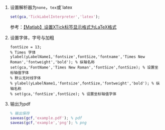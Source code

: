 1. 设置解析器为`none`，`tex`或`latex

   ```matlab
   set(gca,'TickLabelInterpreter','latex');
   ```

   参考：[【Matlab】设置XTick标签显示格式为LaTeX格式](https://blog.csdn.net/zyxhangiian123456789/article/details/87818320)

2. 设置字体，字号与加粗

   ```
   fontSize = 13;
   % Times 字体
   ylabel(yLabelName1,'fontsize',fontSize,'fontname','Times New Roman','fontweight','bold'); % 纵轴名称
   set(gca,'FontName','Times New Roman','fontSize',fontSize); % 设置坐标轴值字体
   % 默认无衬线字体
   % ylabel(yLabelName1,'fontsize',fontSize,'fontweight','bold'); % 纵轴名称
   % set(gca,'fontSize',fontSize); % 设置坐标轴值字体
   ```

3. 输出为pdf

   ```matlab
   % 输出保存
   saveas(gcf,'example.pdf'); % pdf
   saveas(gcf,'example','png'); % png
   ```

   